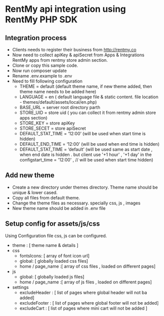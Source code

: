 
# RentMy api integration using RentMy PHP SDK 
  
  
## Integration process 
  
  
 - Clients needs to register their business from http://rentmy.co   
 - Now need to collect apiKey & apiSecret from Apps & Integrations RentMy apps from rentmy store admin section.   
 - Clone or copy this sample code. 
 - Now run composer update
 - Rename .env.example to .env
 - Need to fill following configuration
   - THEME = default (default theme name, if new theme added, then theme name needs to be added here)
   - LANGUAGE = en  ( default language file & static content. file location - themes/default/assets/local/en.php)
   - BASE_URL = server root directory parth     
   - STORE_UID = store uid ( you can collect it from rentmy admin store apps section)   
   - STORE_KEY = store apiKey
   - STORE_SECET = store apiSecret
   - DEFAULT_STAT_TIME = ‘12:00’ (will be used when start time is hidden)
   - DEFAULT_END_TIME = ‘12:00’ (will be used when end time is hidden)
   - DEFAULT_STAT_TIME = ‘default’ (will be used same as start date , when end date is hidden . but client use '+1 hour' , '+1 day' in the configstart_time = '12:00' , // will be used when start time hidden)

## Add new theme
  - Create a new directory under themes directory. Theme name should be unique & lower cased.
  - Copy all files from default theme.
  - Change the theme files as necessary. specially css, js , images
  - New theme name should be added in .env file 
  
## Setup config for assets/js/css
Using Configuration file css, js can be configured.
 - theme : [ theme name & details ]
 - css 
   - fontsIcons: [ array of font icon url]
   - global: [ globally loaded css files]
   - home / page_name :[ array of css files , loaded on different pages]
 - js
   - global: [ globally loaded js files]
   - home / page_name :[ array of js files , loaded on different pages]  
 - settings
   - excludeHeader : [ list of pages where global header will not ba added]
   - excludeFooter : [ list of pages where global footer will not be added]
   - excludeCart : [ list of pages where mini cart will not be added ]

